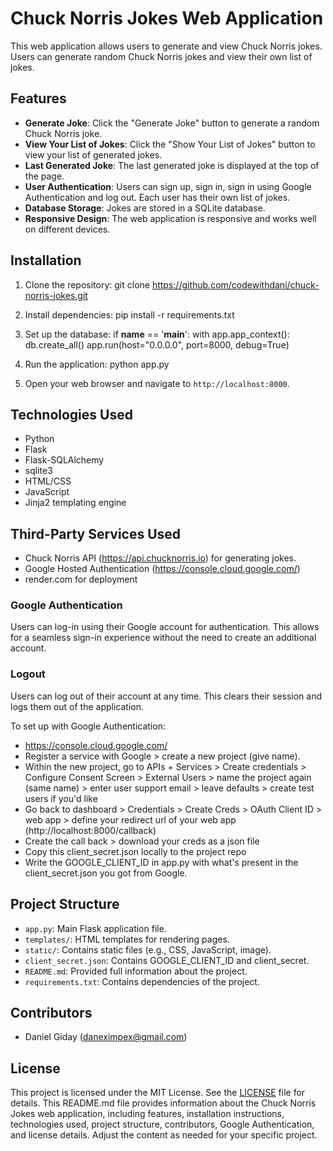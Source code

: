 # Chuck Norris Jokes Web Application

This web application allows users to generate and view Chuck Norris jokes. Users can generate random Chuck Norris jokes and view their own list of jokes.

## Features

- **Generate Joke**: Click the "Generate Joke" button to generate a random Chuck Norris joke.
- **View Your List of Jokes**: Click the "Show Your List of Jokes" button to view your list of generated jokes.
- **Last Generated Joke**: The last generated joke is displayed at the top of the page.
- **User Authentication**: Users can sign up, sign in, sign in using Google Authentication and log out. Each user has their own list of jokes.
- **Database Storage**: Jokes are stored in a SQLite database.
- **Responsive Design**: The web application is responsive and works well on different devices.

## Installation

1. Clone the repository:
git clone https://github.com/codewithdani/chuck-norris-jokes.git

2. Install dependencies:
pip install -r requirements.txt

3. Set up the database:
if __name__ == '__main__':
    with app.app_context():
        db.create_all()
    app.run(host="0.0.0.0", port=8000, debug=True)

4. Run the application:
python app.py

5. Open your web browser and navigate to `http://localhost:8000`.

## Technologies Used

- Python
- Flask
- Flask-SQLAlchemy
- sqlite3
- HTML/CSS
- JavaScript
- Jinja2 templating engine

## Third-Party Services Used

- Chuck Norris API (https://api.chucknorris.io) for generating jokes.
- Google Hosted Authentication (https://console.cloud.google.com/)
- render.com for deployment

### Google Authentication

Users can log-in using their Google account for authentication. This allows for a seamless sign-in experience without the need to create an additional account.

### Logout

Users can log out of their account at any time. This clears their session and logs them out of the application.

To set up with Google Authentication:

- https://console.cloud.google.com/
- Register a service with Google > create a new project (give name).
- Within the new project, go to APIs + Services > Create credentials > Configure Consent Screen > External Users > name the project again (same name) > enter user support email > leave defaults > create test users if you'd like
- Go back to dashboard > Credentials > Create Creds > OAuth Client ID > web app > define your redirect url of your web app (http://localhost:8000/callback)
- Create the call back > download your creds as a json file
- Copy this client_secret.json locally to the project repo
- Write the GOOGLE_CLIENT_ID in app.py with what's present in the client_secret.json you got from Google.

## Project Structure
- `app.py`: Main Flask application file.
- `templates/`: HTML templates for rendering pages.
- `static/`: Contains static files (e.g., CSS, JavaScript, image).
- `client_secret.json`: Contains GOOGLE_CLIENT_ID and client_secret.
- `README.md`: Provided full information about the project.
- `requirements.txt`: Contains dependencies of the project.

## Contributors

- Daniel Giday (daneximpex@gmail.com)

## License

This project is licensed under the MIT License. See the [LICENSE](LICENSE) file for details.
This README.md file provides information about the Chuck Norris Jokes web application, including features, installation instructions, technologies used, project structure, contributors, Google Authentication, and license details. Adjust the content as needed for your specific project.
